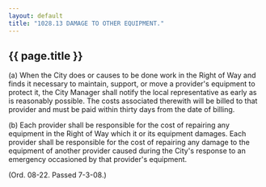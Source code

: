 ```yaml
---
layout: default 
title: "1028.13 DAMAGE TO OTHER EQUIPMENT."
---
```


{{ page.title }}
----------------

​(a) When the City does or causes to be done work in the Right of Way
and finds it necessary to maintain, support, or move a provider's
equipment to protect it, the City Manager shall notify the local
representative as early as is reasonably possible. The costs associated
therewith will be billed to that provider and must be paid within thirty
days from the date of billing.

​(b) Each provider shall be responsible for the cost of repairing any
equipment in the Right of Way which it or its equipment damages. Each
provider shall be responsible for the cost of repairing any damage to
the equipment of another provider caused during the City's response to
an emergency occasioned by that provider's equipment.

(Ord. 08-22. Passed 7-3-08.)
